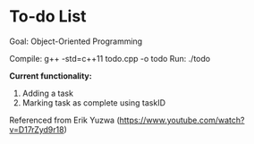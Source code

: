 # To-do List
Goal: Object-Oriented Programming

Compile: g++ -std=c++11 todo.cpp -o todo
Run: ./todo

**Current functionality:**
1. Adding a task
2. Marking task as complete using taskID

Referenced from Erik Yuzwa (https://www.youtube.com/watch?v=D17rZyd9r18)
